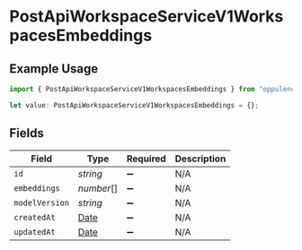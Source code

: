 # PostApiWorkspaceServiceV1WorkspacesEmbeddings

## Example Usage

```typescript
import { PostApiWorkspaceServiceV1WorkspacesEmbeddings } from "oppulence-backend-sdk/models/operations";

let value: PostApiWorkspaceServiceV1WorkspacesEmbeddings = {};
```

## Fields

| Field                                                                                         | Type                                                                                          | Required                                                                                      | Description                                                                                   |
| --------------------------------------------------------------------------------------------- | --------------------------------------------------------------------------------------------- | --------------------------------------------------------------------------------------------- | --------------------------------------------------------------------------------------------- |
| `id`                                                                                          | *string*                                                                                      | :heavy_minus_sign:                                                                            | N/A                                                                                           |
| `embeddings`                                                                                  | *number*[]                                                                                    | :heavy_minus_sign:                                                                            | N/A                                                                                           |
| `modelVersion`                                                                                | *string*                                                                                      | :heavy_minus_sign:                                                                            | N/A                                                                                           |
| `createdAt`                                                                                   | [Date](https://developer.mozilla.org/en-US/docs/Web/JavaScript/Reference/Global_Objects/Date) | :heavy_minus_sign:                                                                            | N/A                                                                                           |
| `updatedAt`                                                                                   | [Date](https://developer.mozilla.org/en-US/docs/Web/JavaScript/Reference/Global_Objects/Date) | :heavy_minus_sign:                                                                            | N/A                                                                                           |